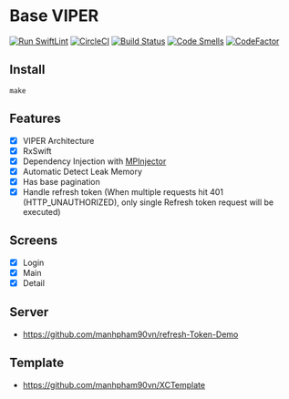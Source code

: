 # Base VIPER
[![Run SwiftLint](https://github.com/manhpham90vn/iOS-VIPER-Architecture/actions/workflows/swiftlint.yml/badge.svg)](https://github.com/manhpham90vn/iOS-VIPER-Architecture/actions/workflows/swiftlint.yml)
[![CircleCI](https://dl.circleci.com/status-badge/img/gh/manhpham90vn/iOS-VIPER-Architecture/tree/develop.svg?style=svg)](https://dl.circleci.com/status-badge/redirect/gh/manhpham90vn/iOS-VIPER-Architecture/tree/develop)
[![Build Status](https://app.bitrise.io/app/bd94ba7e6efc667b/status.svg?token=bHwp_npyOFYUoI_xIwt-Wg&branch=master)](https://app.bitrise.io/app/bd94ba7e6efc667b)
[![Code Smells](https://sonarcloud.io/api/project_badges/measure?project=manhpham90vn_iOS-VIPER-Architecture&metric=code_smells)](https://sonarcloud.io/summary/new_code?id=manhpham90vn_iOS-VIPER-Architecture)
[![CodeFactor](https://www.codefactor.io/repository/github/manhpham90vn/ios-viper-architecture/badge)](https://www.codefactor.io/repository/github/manhpham90vn/ios-viper-architecture)
## Install
```shell
make
```

## Features
- [x] VIPER Architecture
- [x] RxSwift
- [x] Dependency Injection with [MPInjector](https://github.com/manhpham90vn/MPInjector)
- [x] Automatic Detect Leak Memory
- [x] Has base pagination
- [x] Handle refresh token (When multiple requests hit 401 (HTTP_UNAUTHORIZED), only single Refresh token request will be executed)

## Screens
- [x] Login
- [x] Main
- [x] Detail

## Server
- https://github.com/manhpham90vn/refresh-Token-Demo

## Template
- https://github.com/manhpham90vn/XCTemplate
